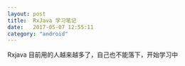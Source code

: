 ```yaml
---
layout: post
title:  RxJava 学习笔记
date:   2017-05-07 12:55:11
category: "android"
---
```


Rxjava 目前用的人越来越多了，自己也不能落下，开始学习中
